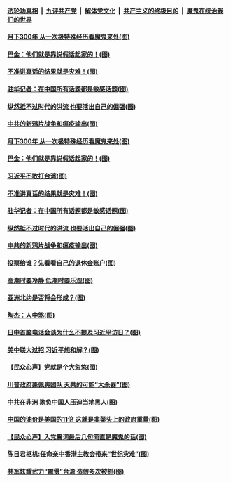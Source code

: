 

####  [法轮功真相](../../../../basic/blob/master/README.md?t=10022331) &nbsp;|&nbsp; [九评共产党](../../../../9ping.md/blob/master/README.md?t=10022331) &nbsp;|&nbsp; [解体党文化](../../../../jtdwh.md/blob/master/README.md?t=10022331)  &nbsp;|&nbsp; [共产主义的终极目的](../../../../gczydzjmd.md/blob/master/README.md?t=10022331) &nbsp;|&nbsp; [魔鬼在统治我们的世界](../../../../mgztzwmdsj.md/blob/master/README.md?t=10022331) 

#### [月下300年 从一次极特殊经历看魔鬼来处(图)](../pages/p4/947984.md?t=10022331) 

#### [巴金：他们就是靠说假话起家的！(图)](../pages/p4/947934.md?t=10022331) 

#### [不准讲真话的结果就是灾难！(图)](../pages/p4/947926.md?t=10022331) 

#### [驻华记者：在中国所有话题都是敏感话题(图)](../pages/p4/947945.md?t=10022331) 

#### [纵然抵不过时代的洪流 也要活出自己的倔强(图)](../pages/p4/947922.md?t=10022331) 

#### [中共的新鸦片战争和瘟疫输出(图)](../pages/p4/947935.md?t=10022331) 

#### [月下300年 从一次极特殊经历看魔鬼来处(图)](../pages/p4/947984.md?t=10022331) 

#### [巴金：他们就是靠说假话起家的！(图)](../pages/p4/947934.md?t=10022331) 

#### [习近平不敢打台湾(图)](../pages/p4/947949.md?t=10022331) 

#### [不准讲真话的结果就是灾难！(图)](../pages/p4/947926.md?t=10022331) 

#### [驻华记者：在中国所有话题都是敏感话题(图)](../pages/p4/947945.md?t=10022331) 

#### [纵然抵不过时代的洪流 也要活出自己的倔强(图)](../pages/p4/947922.md?t=10022331) 

#### [中共的新鸦片战争和瘟疫输出(图)](../pages/p4/947935.md?t=10022331) 

#### [投票给谁？先看看自己的退休金账户(图)](../pages/p4/947924.md?t=10022331) 

#### [高潮时要冷静 低潮时要乐观(图)](../pages/p4/947844.md?t=10022331) 

#### [亚洲北约是否将会形成？(图)](../pages/p4/947841.md?t=10022331) 

#### [陶杰：人中煞(图)](../pages/p4/947842.md?t=10022331) 

#### [日中首脑电话会谈为什么不提及习近平访日？(图)](../pages/p4/947840.md?t=10022331) 

#### [美中联大过招 习近平想和解？(图)](../pages/p4/947836.md?t=10022331) 

#### [【民众心声】党就是个大忽悠(图)](../pages/p4/947661.md?t=10022331) 

#### [川普政府蓬佩奥团队 灭共的可能“大杀器”(图)](../pages/p4/947700.md?t=10022331) 

#### [中共在非洲 欺负中国人压迫当地黑人(图)](../pages/p4/947714.md?t=10022331) 

#### [中国的油价是美国的11倍 这就是韭菜头上的政府重量(图)](../pages/p4/947723.md?t=10022331) 

#### [【民众心声】入党誓词最后几句简直是魔鬼的话(图)](../pages/p4/947219.md?t=10022331) 

#### [陈日君枢机:任命亲中香港主教会带来“世纪灾难”(图)](../pages/p4/947717.md?t=10022331) 

#### [共军炫耀武力“震慑”台湾 造假多次被抓(图)](../pages/p4/947711.md?t=10022331) 

